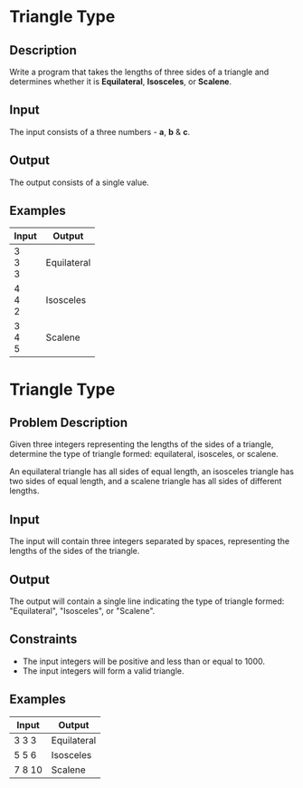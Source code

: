 # Triangle Type
## Description
Write a program that takes the lengths of three sides of a triangle and determines whether it is **Equilateral**, **Isosceles**, or **Scalene**.
## Input
The input consists of a three numbers - **a**, **b** & **c**.
## Output
The output consists of a single value.
## Examples
|Input|Output|
|-|-|
|3<br />3<br />3|Equilateral|
|4<br />4<br />2|Isosceles|
|3<br />4<br />5|Scalene|

# Triangle Type
## Problem Description
Given three integers representing the lengths of the sides of a triangle, determine the type of triangle formed: equilateral, isosceles, or scalene.

An equilateral triangle has all sides of equal length, an isosceles triangle has two sides of equal length, and a scalene triangle has all sides of different lengths.

## Input
The input will contain three integers separated by spaces, representing the lengths of the sides of the triangle.

## Output
The output will contain a single line indicating the type of triangle formed: "Equilateral", "Isosceles", or "Scalene".

## Constraints
- The input integers will be positive and less than or equal to 1000.
- The input integers will form a valid triangle.

## Examples
|Input|Output|
|-|-|
|3 3 3|Equilateral|
|5 5 6|Isosceles|
|7 8 10|Scalene|